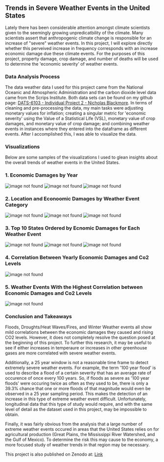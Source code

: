 ## Trends in Severe Weather Events in the United States

Lately there has been considerable attention amongst climate scientists given to the seemingly growing unpredicatbility of the climate. Many scientists assert that anthropogenic  climate change is responsible for an increase of "severe" weather events. In this project, I will explore directly whether this perveived increase in frequency corresponds with an increase economic damage due these climate events. For the purposes of this project, property damage, crop damage, and number of deaths will be used to determine the 'economic severity' of weather events.

### Data Analysis Process

The data weather data I used for this project came from the National Oceanic and Atmospheric Administration and the carbon dioxide level data came from the Scrips Institute. Both data sets can be found on my github page: [DATS-6103 - Individual Project 2 - Nicholas Blackmore](https://github.com/nickblackmore/DATS-6103---Individual-Project-2--Nicholas-Blackmore). In terms of cleaning and pre-processing the data, my main tasks were adjusting monetary values for inflation; creating a singular metric for 'economic severity' using the Value of a Statistical Life (VSL), monetary value of crop damages, and monetary value of crop damage; and combining weather events in instances where they entered into the dataframe as different events. After I accomplished this, I was able to visualize the data. 

### Visualizations
Below are some samples of the visualizations I used to glean insights about the overall trends of weather events in the United States.

### 1. Economic Damages by Year
<img src="Economic Damages of All Events by Year.png" alt="image not found" class="inline"/>
<img src="Economic Damages of Drought, Heat, and Fires by Year.png" alt="image not found" class="inline"/>
<img src="Economic Damages of Tropical Storms and Hurricanes by Year.png" alt="image not found" class="inline"/>

### 2. Location and Econoomic Damages by Weather Event Category
<img src="Location and Economic Damages of Weather Events.png" alt="image not found" class="inline"/>
<img src="Location and Economic Damage of Tornados.png" alt="image not found" class="inline"/>
<img src="Location and Economic Damages of Floods.png" alt="image not found" class="inline"/>

### 3. Top 10 States Ordered by Ecnomic Damages for Each Weather Event
<img src="10 states with most total damages.png" alt="image not found" class="inline"/>
<img src="10 States with most econ damages from fires.png" alt="image not found" class="inline"/>
<img src="10 states with the most economic damages from hurricanes.png" alt="image not found" class="inline"/>

### 4. Correlation Between Yearly Economic Damages and Co2 Levels
<img src="C02 vs Economic Damages with trendline.png" alt="image not found" class="inline"/>

### 5. Weather Events With the Highest Correlation between Economic Damages and Co2 Levels
<img src="Correlations between economic damages and Co2 levels for each weather event.png" alt="image not found" class="inline"/>


### Conclusion and Takeaways

Floods, Droughts/Heat Waves/Fires, and Winter Weather events all show mild correlations between the economic damages they caused and rising CO2 levels. However, it does not completely resolve the question posed at the beginning of this project. To further this research, it may be useful to see if either increases in temperaure or increases in other greenhouse gases are more correlated with severe weather events. 

Additionally, a 25 year window is not a reasonable time frame to detect extremely severe weather events. For example, the term '100 year flood' is used to describe a flood of a certain severity that has an average rate of occurence of once every 100 years. So, if floods as severe as '100 year floods' were occuring twice as often as they used to be, there is only a 39.3% chance that one or more floods of that magnitude would even be observed in a 25 year sampling period. This makes the detection of an increase in this type of extreme weather event difficult. Unfortunately, longitudinal data that this type of study would require, and with the same level of detail as the dataset used in this project, may be impossible to obtain. 

Finally, it was fairly obvious from the analysis that a large number of extreme weather events occured in areas that the United States relies on for agricultural production (Great Plains, the Mississippi River Watershed, and the Gulf of Mexico). To determine the risk this may cause to the economy, a more focused study of weather trends in that region may be necessary. 


This project is also published on Zenodo at: [Link](url)


